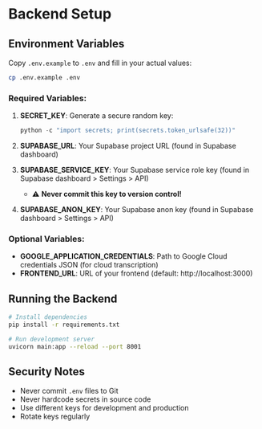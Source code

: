 # Backend Setup

## Environment Variables

Copy `.env.example` to `.env` and fill in your actual values:

```bash
cp .env.example .env
```

### Required Variables:

1. **SECRET_KEY**: Generate a secure random key:
   ```python
   python -c "import secrets; print(secrets.token_urlsafe(32))"
   ```

2. **SUPABASE_URL**: Your Supabase project URL (found in Supabase dashboard)

3. **SUPABASE_SERVICE_KEY**: Your Supabase service role key (found in Supabase dashboard > Settings > API)
   - ⚠️ **Never commit this key to version control!**

4. **SUPABASE_ANON_KEY**: Your Supabase anon key (found in Supabase dashboard > Settings > API)

### Optional Variables:

- **GOOGLE_APPLICATION_CREDENTIALS**: Path to Google Cloud credentials JSON (for cloud transcription)
- **FRONTEND_URL**: URL of your frontend (default: http://localhost:3000)

## Running the Backend

```bash
# Install dependencies
pip install -r requirements.txt

# Run development server
uvicorn main:app --reload --port 8001
```

## Security Notes

- Never commit `.env` files to Git
- Never hardcode secrets in source code
- Use different keys for development and production
- Rotate keys regularly
